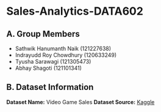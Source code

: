 # Sales-Analytics-DATA602

## A. Group Members
- Sathwik Hanumanth Naik (121227638)
- Indrayudd Roy Chowdhury (120633249)
- Tyusha Sarawagi (121305473)
- Abhay Shagoti (121101341)

## B. Dataset Information
**Dataset Name:** Video Game Sales
**Dataset Source:** [Kaggle](https://www.kaggle.com/datasets/gregorut/videogamesales)
